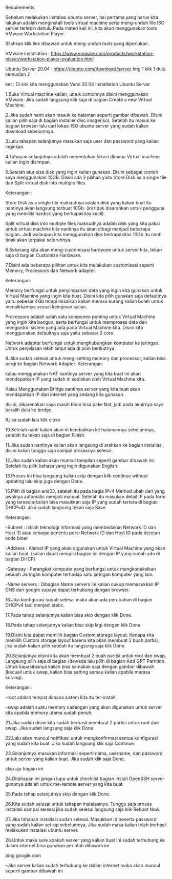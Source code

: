 Requirements

Sebelum melakukan instalasi ubuntu server, hal pertama yang harus kita lakukan adalah menginstall tools virtual machine serta meng-unduh file ISO server terlebih dahulu.Pada materi kali ini, kita akan menggunakan tools VMware Workstation Player.

Silahkan klik link dibawah untuk meng-unduh tools yang diperlukan.

VMware Installation : https://www.vmware.com/products/workstation-player/workstation-player-evaluation.html

Ubuntu Server 20.04 : https://ubuntu.com/download/server Img 1 klik 1 dulu kemudian 2

ket : Di sini kita menggunakan Versi 20.04
Installation Ubuntu Server

1.Buka Virtual machine kalian, untuk contohnya disini menggunakan VMware. Jika sudah langsung klik saja di bagian Create a new Virtual Machine. 

2.Jika sudah nanti akan masuk ke halaman seperti gambar dibawah. Disini kalian pilih saja di bagian installer disc image(iso). Setelah itu masuk ke bagian browser lalu cari lokasi ISO ubuntu server yang sudah kalian download sebelumnya.

3.Lalu tahapan selanjutnya masukan saja user dan password yang kalian inginkan.


4.Tahapan selanjutnya adalah menentukan lokasi dimana Virtual machine kalian ingin disimpan.



5.Setelah atur size disk yang ingin kalian gunakan. Disini sebagai contoh saya menggunakan 10GB. Disini ada 2 pilihan yaitu Store Disk as a single file dan Split virtual disk into multiple files.

Keterangan :

Store Disk as a single file maksudnya adalah disk yang kalian buat itu nantinya akan langsung terbuat 10Gb. (ini tidak disarankan untuk pengguna yang memiliki hardisk yang berkapasitas kecil).

Split virtual disk into multiple files maksudnya adalah disk yang kita pakai untuk virtual machine kita nantinya itu akan dibagi menjadi beberapa bagian. Jadi walaupun kita menggunakan disk berkapasitas 10Gb itu nanti tidak akan terpakai seluruhnya. 

6.Sekarang kita akan meng-customisasi hardware untuk server kita, tekan saja di bagian Customize Hardware. 

7.Disini ada beberapa pilihan untuk kita melakukan customisasi seperti Memory, Processors dan Network adapter.

Keterangan:

Memory berfungsi untuk penyimpanan data yang ingin kita gunakan untuk Virtual Machine yang ingin kita buat. Disini kita pilih gunakan saja defaultnya yaitu sebesar 4Gb tetapi misalkan kalian merasa kurang kalian boleh untuk menaikkannya sesuai keinginan kalian.

Processors adalah salah satu komponen penting untuk Virtual Machine yang ingin kita bangun, serta berfungsi untuk memproses data dan mengontrol sistem yang ada pada Virtual Machine kita. Disini kita menggunakan defaultnya saja yaitu sebesar 2 core.

Network adapter berfungsi untuk menghubungkan komputer ke jaringan. Untuk penjelasan lebih lanjut ada di poin berikutnya.

8.Jika sudah selesai untuk meng-setting memory dan processor, kalian bisa pergi ke bagian Network Adapter. Keterangan:

kalau menggunakan NAT nantinya server yang kita buat ini akan mendapatkan IP yang sudah di sediakan oleh Virtual Machine kita.

Kalau Menggunakan Bridge nantinya server yang kita buat akan mendapatkan IP dari internet yang sedang kita gunakan. 

disini, dikarenakan saya masih blum bisa pake Nat, jadi pada akhirnya saya beralih dulu ke bridge


9.jika sudah lalu klik close

10.Setelah nanti kalian akan di kembalikan ke halamannya sebelumnya, setelah itu tekan saja di bagian Finish.


11.Jika sudah nantinya kalian akan langsung di arahkan ke bagian installasi, disini kalian tunggu saja sampai prosesnya selesai. 

12.Jika sudah kalian akan muncul tampilan seperti gambar dibawah ini. Setelah itu pilih bahasa yang ingin digunakan English. 

13.Proses ini bisa langsung kalian skip dengan klik continue without updating lalu skip juga dengan Done. 

15.Pilih di bagian ens33, setelah itu pada bagia IPv4 Method ubah dari yang awalnya automatic menjadi manual. Setelah itu masukan detail IP pada form yang tersedia(kalian bisa masukkan saja IP yang sudah tertera di bagian DHCPv4). Jika sudah langsung tekan saja Save.

Keterangan:

-Subnet : Istilah teknologi Informasi yang membedakan Network ID dan Host ID atau sebagai penentu porsi Network ID dan Host ID pada deretan kode biner

-Address : Alamat IP yang akan digunakan untuk Virtual Machine yang akan kalian buat. (kalian dapat mengisi bagian ini dengan IP yang sudah ada di bagian DHCP)

-Gateway : Perangkat komputer yang berfungsi untuk mengkoneksikan sebuah Jaringan komputer terhadap satu jaringan komputer yang lain.

-Name servers : Dibagian Name servers ini kalian cukup memasukkan IP DNS dari google supaya dapat terhubung dengan browser. 

16.Jika konfigurasi sudah selesai maka akan ada perubahan di bagian DHCPv4 tadi menjadi static.

17.Pada tahap selanjutnya kalian bisa skip dengan klik Done. 

18.Pada tahap selanjutnya kalian bisa skip lagi dengan klik Done. 

19.Disini kita dapat memilih bagian Custom storage layout. Kenapa kita memilih Custom storage layout karena kita akan membuat 2 buah partisi, jika sudah kalian pilih setelah itu langsung saja klik Done. 

20.Selanjutnya disini kita akan membuat 2 buah partisi untuk root dan swap. Langsung pilih saja di bagian /dev/sda lalu pilih di bagian Add GPT Partition. Untuk kapasitasnya kalian bisa samakan saja dengan gambar dibawah (kecuali untuk swap, kalian bisa setting semau kalian apabila merasa kurang).

Keterangan :

-root adalah tempat dimana sistem kita itu ter-install.

-swap adalah suatu memory cadangan yang akan digunakan untuk server kita apabila memory utama sudah penuh.

21.Jika sudah disini kita sudah berhasil membuat 2 partisi untuk root dan swap. Jika sudah langsung saja klik Done. 

22.Lalu akan muncul notifikasi untuk mengkonfirmasi semua konfigurasi yang sudah kita buat. Jika sudah langsung klik saja Continue.

23.Selanjutnya masukan informasi seperti nama, username, dan password untuk server yang kalian buat. Jika sudah klik saja Done. 

skip aja bagian ini 

24.Ditahapan ini jangan lupa untuk checklist bagian Install OpenSSH server gunanya adalah untuk me-remote server yang kita buat. 

25.Pada tahap selanjutnya skip dengan klik Done. 

26.Kita sudah selesai untuk tahapan instalasinya. Tunggu saja proses instalasi sampai selesai jika sudah selesai langsung saja klik Reboot Now.

27.Jika tahapan installasi sudah selesai. Masukkan id beserta password yang sudah kalian set-up sebelumnya, Jika sudah maka kalian telah berhasil melakukan instalasi ubuntu server. 

28.Untuk make sure apakah server yang kalian buat ini sudah terhubung ke dalam internet bisa gunakan perintah dibawah ini

ping google.com

-Jika server kalian sudah terhubung ke dalam internet maka akan muncul seperti gambar dibawah ini 


